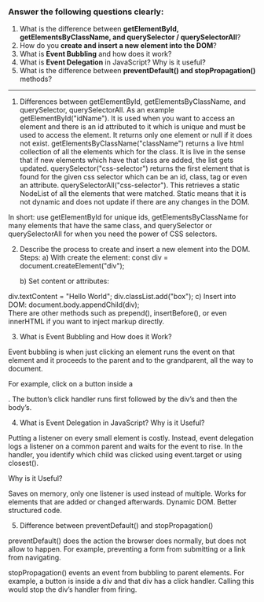 ### Answer the following questions clearly:

1. What is the difference between **getElementById, getElementsByClassName, and querySelector / querySelectorAll**?
2. How do you **create and insert a new element into the DOM**?
3. What is **Event Bubbling** and how does it work?
4. What is **Event Delegation** in JavaScript? Why is it useful?
5. What is the difference between **preventDefault() and stopPropagation()** methods?

---

1. Differences between getElementById, getElementsByClassName, and querySelector, querySelectorAll. As an example getElementById("idName"). It is used when you want to access an element and there is an id attributed to it which is unique and must be used to access the element. It returns only one element or null if it does not exist. getElementsByClassName("className") returns a live html collection of all the elements which for the class. It is live in the sense that if new elements which have that class are added, the list gets updated. querySelector("css-selector") returns the first element that is found for the given css selector which can be an id, class, tag or even an attribute. querySelectorAll("css-selector"). This retrieves a static NodeList of all the elements that were matched. Static means that it is not dynamic and does not update if there are any changes in the DOM.

In short: use getElementById for unique ids, getElementsByClassName for many elements that have the same class, and querySelector or querySelectorAll for when you need the power of CSS selectors.

2. Describe the process to create and insert a new element into the DOM. Steps:
   a) With create the element:
   const div = document.createElement("div");

   b) Set content or attributes:

div.textContent = "Hello World"; div.classList.add("box");
c) Insert into DOM:
document.body.appendChild(div);  
There are other methods such as prepend(), insertBefore(), or even innerHTML if you want to inject markup directly.

3. What is Event Bubbling and How does it Work?

Event bubbling is when just clicking an element runs the event on that element and it proceeds to the parent and to the grandparent, all the way to document.

For example, click on a button inside a <div>. The button’s click handler runs first followed by the div’s and then the body’s.

4. What is Event Delegation in JavaScript? Why is it Useful?

Putting a listener on every small element is costly. Instead, event delegation logs a listener on a common parent and waits for the event to rise. In the handler, you identify which child was clicked using event.target or using closest().

Why is it Useful?

Saves on memory, only one listener is used instead of multiple. Works for elements that are added or changed afterwards. Dynamic DOM. Better structured code.

5. Difference between preventDefault() and stopPropagation()

preventDefault()
does the action the browser does normally, but does not allow to happen.
For example, preventing a form from submitting or a link from navigating.

stopPropagation()
events an event from bubbling to parent elements.
For example, a button is inside a div and that div has a click handler. Calling this would stop the div’s handler from firing.
